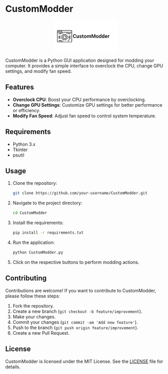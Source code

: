 # CustomModder

<p align="center">
  <img src="./documentation_images/CustomModder-logo.png" alt="CustomModder Logo" width="200">
</p>

CustomModder is a Python GUI application designed for modding your computer. It provides a simple interface to overclock the CPU, change GPU settings, and modify fan speed.

## Features

- **Overclock CPU**: Boost your CPU performance by overclocking.
- **Change GPU Settings**: Customize GPU settings for better performance or efficiency.
- **Modify Fan Speed**: Adjust fan speed to control system temperature.

## Requirements

- Python 3.x
- Tkinter
- psutil


## Usage

1. Clone the repository:
    ```bash
    git clone https://github.com/your-username/CustomModder.git
    ```

2. Navigate to the project directory:
    ```bash
    cd CustomModder
    ```
3. Install the requirements:
    ```bash
    pip install -r requirements.txt
    ````
4. Run the application:
    ```bash
    python CustomModder.py
    ```


4. Click on the respective buttons to perform modding actions.

## Contributing

Contributions are welcome! If you want to contribute to CustomModder, please follow these steps:

1. Fork the repository.
2. Create a new branch (`git checkout -b feature/improvement`).
3. Make your changes.
4. Commit your changes (`git commit -am 'Add new feature'`).
5. Push to the branch (`git push origin feature/improvement`).
6. Create a new Pull Request.

## License

CustomModder is licensed under the MIT License. See the [LICENSE](LICENSE) file for details.
